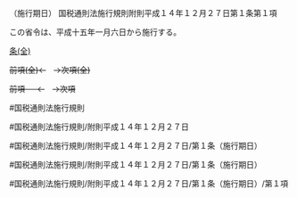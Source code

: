 （施行期日）
国税通則法施行規則附則平成１４年１２月２７日第１条第１項

この省令は、平成十五年一月六日から施行する。

[条(全)](国税通則法施行規則附則平成１４年１２月２７日第１条_.md)

~~前項(全)←~~　~~→次項(全)~~

~~前項 　 ←~~　~~→次項~~



#国税通則法施行規則

#国税通則法施行規則/附則平成１４年１２月２７日

#国税通則法施行規則/附則平成１４年１２月２７日/第１条（施行期日）

#国税通則法施行規則/附則平成１４年１２月２７日/第１条（施行期日）

#国税通則法施行規則/附則平成１４年１２月２７日/第１条（施行期日）/第１項

